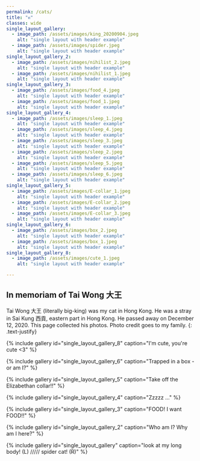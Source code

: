 ```yaml
---
permalink: /cats/
title: "ฅ"
classes: wide
single_layout_gallery:
  - image_path: /assets/images/king_20200904.jpeg
    alt: "single layout with header example"
  - image_path: /assets/images/spider.jpeg
    alt: "single layout with header example"    
single_layout_gallery_2:
  - image_path: /assets/images/nihilist_2.jpeg
    alt: "single layout with header example"
  - image_path: /assets/images/nihilist_1.jpeg
    alt: "single layout with header example"  
single_layout_gallery_3:
  - image_path: /assets/images/food_4.jpeg
    alt: "single layout with header example"
  - image_path: /assets/images/food_1.jpeg
    alt: "single layout with header example"    
single_layout_gallery_4:
  - image_path: /assets/images/sleep_1.jpeg
    alt: "single layout with header example"
  - image_path: /assets/images/sleep_4.jpeg
    alt: "single layout with header example" 
  - image_path: /assets/images/sleep_3.jpeg
    alt: "single layout with header example" 
  - image_path: /assets/images/sleep_2.jpeg
    alt: "single layout with header example"      
  - image_path: /assets/images/sleep_5.jpeg
    alt: "single layout with header example"
  - image_path: /assets/images/sleep_6.jpeg
    alt: "single layout with header example"  
single_layout_gallery_5:
  - image_path: /assets/images/E-collar_1.jpeg
    alt: "single layout with header example"
  - image_path: /assets/images/E-collar_2.jpeg
    alt: "single layout with header example" 
  - image_path: /assets/images/E-collar_3.jpeg
    alt: "single layout with header example" 
single_layout_gallery_6:
  - image_path: /assets/images/box_2.jpeg
    alt: "single layout with header example"
  - image_path: /assets/images/box_1.jpeg
    alt: "single layout with header example" 
single_layout_gallery_8:
  - image_path: /assets/images/cute_1.jpeg
    alt: "single layout with header example"

---
```

## In memoriam of Tai Wong 大王

Tai Wong 大王 (literally big-king) was my cat in Hong Kong. He was a stray in Sai Kung 西貢, eastern part in Hong Kong. He passed away on December 12, 2020. This page collected his photos. Photo credit goes to my family.
{: .text-justify}

{% include gallery id="single_layout_gallery_8" caption="I'm cute, you're cute <3" %}

{% include gallery id="single_layout_gallery_6" caption="Trapped in a box - or am I?" %}

{% include gallery id="single_layout_gallery_5" caption="Take off the Elizabethan collar!!" %}

{% include gallery id="single_layout_gallery_4" caption="Zzzzz ..." %}

{% include gallery id="single_layout_gallery_3" caption="FOOD! I want FOOD!!" %}

{% include gallery id="single_layout_gallery_2" caption="Who am I? Why am I here?" %}

{% include gallery id="single_layout_gallery" caption="look at my long body! (L) ///// spider cat! (R)" %}

